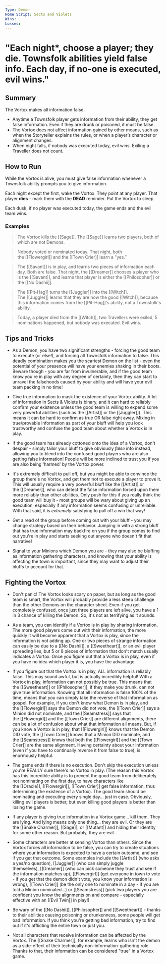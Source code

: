 ```yaml
---
Type: Demon
Home Script: Sects and Violets
Wins: 
Losses:
---
```

# "Each night*, choose a player; they die. Townsfolk abilities yield false info. Each day, if no-one is executed, evil wins."

## Summary
The Vortox makes all information false.

- Anytime a Townsfolk player gets information from their ability, they get false information. Even if they are drunk or poisoned, it must be false.
- The Vortox does not affect information gained by other means, such as when the Storyteller explains the rules, or when a player’s character or alignment changes.
- When night falls, if nobody was executed today, evil wins. Exiling a Traveller does not count.
## How to Run
While the Vortox is alive, you must give false information whenever a Townsfolk ability prompts you to give information.

Each night except the first, wake the Vortox. They point at any player. That player **dies** - mark them with the **DEAD** reminder. Put the Vortox to sleep.

Each dusk, if no player was executed today, the game ends and the evil team wins.
### Examples
>The Vortox kills the [[Sage]]. The [[Sage]] learns two players, both of which are not Demons.

>Nobody voted or nominated today. That night, both the [[Flowergirl]] and the [[Town Crier]] learn a "yes.”

>The [[Savant]] is in play, and learns two pieces of information each day. Both are false. That night, the [[Dreamer]] chooses a player who is the [[Savant]], and learns that player is either the [[Philosopher]] or the [[No Dashii]].

>The [[Pit-Hag]] turns the [[Juggler]] into the [[Witch]]. The [[Juggler]] learns that they are now the good [[Witch]], because this information comes from the [[Pit-Hag]]'s ability, not a Townsfolk's ability.

>Today, a player died from the [[Witch]], two Travellers were exiled, 5 nominations happened, but nobody was executed. Evil wins.

## Tips and Tricks
- As a Demon, you have two significant strengths - forcing the good team to execute (or else!), and forcing all Townsfolk information to false. This deadly combination makes you the scariest Demon on the list - even the potential of your presence will have your enemies shaking in their boots. Beware though - you are far from invulnerable, and if the good team know you're in play with any degree of certainty, then they can start to unravel the falsehoods caused by your ability and will have your evil team packing in no time!

- Give true information to mask the existence of your Vortox ability. A lot of information in Sects & Violets is binary, and it can hard to reliably confirm your existence unless the good team is willing to expend some very powerful abilities (such as the [[Artist]] or the [[Juggler]]). This means it can be hard to confirm as true OR false right away. Mixing in true/provable information as part of your bluff will help you look trustworthy and confuse the good team about whether a Vortox is in play.

- If the good team has already cottoned onto the idea of a Vortox, don't despair - simply tailor your bluff to give obviously _false_ info instead, allowing you to blend into the confused good players who are also getting false information! People will be more inclined to trust you if you are also being 'harmed' by the Vortox power.

- It's extremely difficult to pull off, but you might be able to convince the group there's no Vortox, and get them not to execute a player to prove it. This will usually require a very powerful bluff like the [[Artist]] or the [[Dreamer]], who can detect the false information forced upon them more reliably than other abilities. Only push for this if you really think the good team will buy it - most groups will be wary about giving up an execution, especially if any information seems confusing or unreliable. With that said, it is _extremely_ satisfying to pull off a win that way!

- Get a read of the group before coming out with your bluff - you may change strategy based on their behavior. Jumping in with a strong bluff that has true information may backfire on you if the group comes to find out you're in play and starts seeking out anyone who doesn't fit that narrative!

- Signal to your Minions which Demon you are - they may also be bluffing as information gathering characters, and knowing that your ability is affecting the town is important, since they may want to adjust their bluffs to account for that.
## Fighting the Vortox
- Don't panic! The Vortox looks scary on paper, but as long as the good team is smart, the Vortox will probably provide a less steep challenge than the other Demons on the character sheet. Even if you get completely confused, once just three players are left alive, you have a 1 in 3 chance of killing the Demon. So, it's not as terrifying as it sounds.

- As a team, you can identify if a Vortox is in play by sharing information. The more good players come out with their information, the more quickly it will become apparent that a Vortox is play, since the information is not adding up. One or two pieces of strange information can easily be due to a [[No Dashii]], a [[Sweetheart]], or an evil player spreading lies, but 5 or 6 pieces of information that don't match usually indicates a Vortox. Once you figure out that a Vortox is in play, even if you have no idea which player it is, you have the advantage.

- If you figure out that the Vortox is in play, ALL information is reliably false. This may sound awful, but is actually incredibly helpful! With a Vortox in play, information can not possibly be true. This means that the [[Sweetheart]] or [[Philosopher]], if they make you drunk, can not give true information. Knowing that all information is false 100% of the time, means that you can simply take the reverse of that information as gospel. For example, if you don't know what Demon is in play, and the [[Flowergirl]] says the Demon did not vote, the [[Town Crier]] says a Minion did not nominate, and the [[Seamstress]] says that the [[Flowergirl]] and the [[Town Crier]] are different alignments, there can be a lot of confusion about what that information all means. But, if you know a Vortox is in play, that [[Flowergirl]] knows that the Demon DID vote, the [[Town Crier]] knows that a Minion DID nominate, and the [[Seamstress]] knows that both the [[Flowergirl]] and the [[Town Crier]] are the same alignment. Having certainty about your information (even if you have to continually reverse it from false to true), is enormously helpful.

- The game ends if there is no execution. Don't skip the execution unless you're REALLY sure there's no Vortox in play. (The reason this Vortox has this incredible ability is to prevent the good team from deliberately not nominating on the first day, to have characters like the [[Oracle]], [[Flowergirl]], [[Town Crier]] get false information, thus determining the existence of a Vortox). The good team should be nominating and executing every single day... just in case. Obviously, killing evil players is better, but even killing good players is better than losing the game.

- If any player is giving true information in a Vortox game... kill them. They are lying. And lying means only one thing... they are evil. Or they are the [[Snake Charmer]], [[Sage]], or [[Mutant]] and hiding their identity for some other reason. But probably, they are evil.

- Some characters are better at sensing Vortox than others. Since the Vortox forces all information to be false, you can try to create situations where your information is expected to have a certain outcome, and see if you get that outcome. Some examples include the [[Artist]] (who asks a yes/no question), [[Juggler]] (who can simply juggle themselves), [[Dreamer]] (who can pick someone they trust and see if the information matches up), [[Flowergirl]] (get everyone in town to vote - if you get that the demon didn't vote, you know your information is wrong), [[Town Crier]] (be the only one to nominate in a day - if you are told a Minion nominated...) or [[Seamstress]] (pick two players you are confident you know the alignments on and compare - especially effective with an [[Evil Twin]] in play!)

- Be wary of the [[No Dashii]], [[Philosopher]] and [[Sweetheart]] - thanks to their abilities causing poisoning or drunkenness, some people will get bad information. If you think you're getting bad information, try to find out if it's afflicting the entire town or just you.

- Not all characters that receive information can be affected by the Vortox. The [[Snake Charmer]], for example, learns who isn't the demon as a side-effect of their technically non-information-gathering role. Thanks to that, their information can be considered "true" in a Vortox game.
